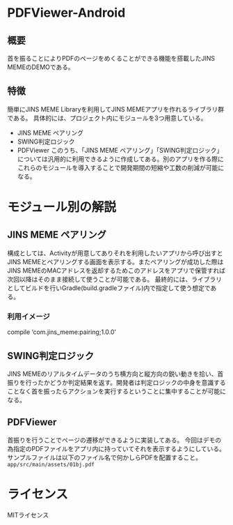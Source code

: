 # PDFViewer-Android

## 概要
首を振ることによりPDFのページをめくることができる機能を搭載したJINS MEMEのDEMOである。

## 特徴
簡単にJINS MEME Libraryを利用してJINS MEMEアプリを作れるライブラリ群である。 具体的には、プロジェクト内にモジュールを3つ用意している。
- JINS MEME ペアリング 
- SWING判定ロジック
- PDFViewer 
このうち、「JINS MEME ペアリング」「SWING判定ロジック」については汎用的に利用できるように作成してある。別のアプリを作る際にこれらのモジュールを導入することで開発期間の短縮や工数の削減が可能になる。

# モジュール別の解説
## JINS MEME ペアリング 
構成としては、Activityが用意してありそれを利用したいアプリから呼び出すとJINS MEMEとペアリングする画面を表示する。またペアリングが成功した際はJINS MEMEのMACアドレスを返却するためこのアドレスをアプリで保管すれば次回以降はそのまま接続して使うことが可能である。 
最終的には、ライブラリとしてビルドを行いGradle(build.gradleファイル)内で指定して使う想定である。 
### 利用イメージ 
compile ‘com.jins_meme:pairing;1.0.0’

## SWING判定ロジック 
JINS MEMEのリアルタイムデータのうち横方向と縦方向の鋭い動きを拾い、首振りを行ったかどうか判定結果を返す。開発者は判定ロジックの中身を意識することなく首を振ったらアクションを実行するということに集中することが可能になる。

## PDFViewer
首振りを行うことでページの遷移ができるように実装してある。 今回はデモの為指定のPDFファイルをアプリ内に持っていてそれを表示するようにしている。
サンプルファイルは以下のファイル名で何かしらPDFを配置すること。
`app/src/main/assets/01bj.pdf`

# ライセンス
MITライセンス

